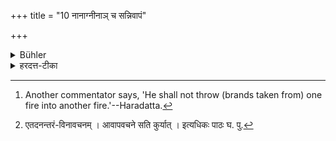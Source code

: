 +++
title = "10 नानाग्नीनाञ् च सन्निवापं"

+++

<details><summary>Bühler</summary>

10. He shall not carry fires (burning in) separate (places) to one (spot). [^5] 


[^5]:  Another commentator says, 'He shall not throw (brands taken from) one fire into another fire.'--Haradatta.
</details>

<details><summary>हरदत्त-टीका</summary>

## सूत्रम्
नानाग्नीनां च सन्निपातं वर्जयेत् ॥ १० ॥  
### टिप्पनी
पृथगवस्थितानामग्नीनामेकत्र समावपनं वर्जयेत् न कुर्यात् । अग्नावग्निं न प्रक्षिपेदित्यन्ये[^१] ॥१०॥  

[^१]: एतदनन्तरं-विनावचनम् । आवापवचने सति कुर्यात् । इत्यधिकः पाठः घ. पु.
</details>
